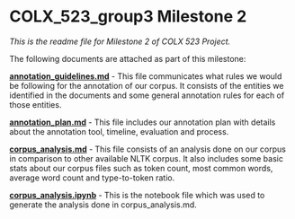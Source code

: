 # COLX_523_group3 Milestone 2

_This is the readme file for Milestone 2 of COLX 523 Project._

The following documents are attached as part of this milestone:

[__annotation_guidelines.md__](https://github.ubc.ca/us45/COLX_523_group3/blob/master/milestone_2/annotation_guidelines.md) - This file communicates what rules we would be following for the annotation of our corpus. It consists of the entities we identified in the documents and some general annotation rules for each of those entities.

[__annotation_plan.md__](https://github.ubc.ca/us45/COLX_523_group3/blob/master/milestone_2/annotation_plan.md) - This file includes our annotation plan with details about the annotation tool, timeline, evaluation and process.

[__corpus_analysis.md__](https://github.ubc.ca/us45/COLX_523_group3/blob/master/milestone_2/corpus_analysis.md) - This file consists of an analysis done on our corpus in comparison to other available NLTK corpus. It also includes some basic stats about our corpus files such as token count, most common words, average word count and type-to-token ratio.

[__corpus_analysis.ipynb__](https://github.ubc.ca/us45/COLX_523_group3/blob/master/milestone_2/corpus_analysis.ipynb) - This is the notebook file which was used to generate the analysis done in corpus_analysis.md.
